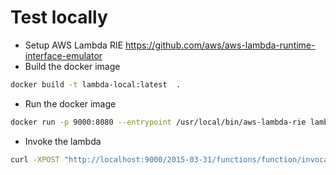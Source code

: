 # Test locally

- Setup AWS Lambda RIE https://github.com/aws/aws-lambda-runtime-interface-emulator 
- Build the docker image
```bash
docker build -t lambda-local:latest  .
```
- Run the docker image
```bash
docker run -p 9000:8080 --entrypoint /usr/local/bin/aws-lambda-rie lambda-local:latest ./bin/main
```
- Invoke the lambda
```bash
curl -XPOST "http://localhost:9000/2015-03-31/functions/function/invocations" -d '{"payload":"hello world!"}'
```
